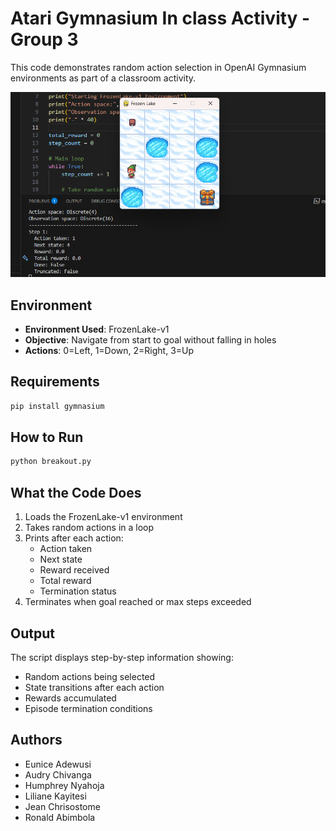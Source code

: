 # Atari Gymnasium In class Activity - Group 3
This code demonstrates random action selection in OpenAI Gymnasium environments as part of a classroom activity.

![our Atari output](image.png)

## Environment
- **Environment Used**: FrozenLake-v1
- **Objective**: Navigate from start to goal without falling in holes
- **Actions**: 0=Left, 1=Down, 2=Right, 3=Up

## Requirements
```bash
pip install gymnasium
```

## How to Run
```bash
python breakout.py
```

## What the Code Does
1. Loads the FrozenLake-v1 environment
2. Takes random actions in a loop
3. Prints after each action:
   - Action taken
   - Next state
   - Reward received
   - Total reward
   - Termination status
4. Terminates when goal reached or max steps exceeded

## Output
The script displays step-by-step information showing:
- Random actions being selected
- State transitions after each action  
- Rewards accumulated
- Episode termination conditions

## Authors
- Eunice Adewusi
- Audry Chivanga
- Humphrey Nyahoja
- Liliane Kayitesi
- Jean Chrisostome
- Ronald Abimbola